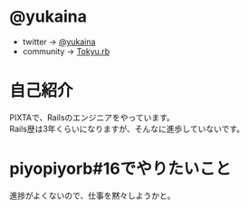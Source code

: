 # @yukaina

- twitter -> [@yukaina](https://twitter.com/yukaina)
- community -> [Tokyu.rb](https://www.facebook.com/groups/928069233888488/)


# 自己紹介
PIXTAで、Railsのエンジニアをやっています。  
Rails歴は3年くらいになりますが、そんなに進歩していないです。

# piyopiyorb#16でやりたいこと
進捗がよくないので、仕事を黙々しようかと。
